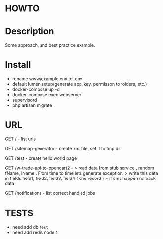 HOWTO
===

Description
===
Some approach, and best practice example.

Install 
===
- rename www/example.env to .env
- default lumen setup(generate app_key, permisson to folders, etc.)
- docker-compose up -d
- docker-compose exec webserver
- supervisord
- php artisan migrate

URL 
===
GET / - list urls 

GET /sitemap-generator - create xml file, set it to tmp dir

GET /test - create hello world page

GET /w-trade-api-to-opencart2 - 
    > read data from stub service , random fName, lName . From time to time lets generate exception.
    > write this data in fields field1, field2, field3, field4 ( one record )
    > if sms happen rollback data

GET /notifications - list correct handled jobs

TESTS
===
- need add db `test`
- need add redis node `1`